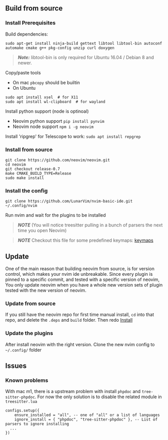 ## Build from source

### Install Prerequisites

Build dependencies:

```
sudo apt-get install ninja-build gettext libtool libtool-bin autoconf automake cmake g++ pkg-config unzip curl doxygen

```

> **_Note:_** libtool-bin is only required for Ubuntu 16.04 / Debian 8 and newer.

Copy/paste tools

- On mac `pbcopy` should be builtin
- On Ubuntu

```
sudo apt install xsel  # for X11
sudo apt install wl-clipboard  # for wayland
```

Install python support (node is optinoal)

- Neovim python support
  `pip install pynvim`
- Neovim node support
  `npm i -g neovim`

Install 'ripgrep' for Telescope to work:
`sudo apt install repgrep`

### Install from source

```
git clone https://github.com/neovim/neovim.git
cd neovim
git checkout release-0.7
make CMAKE_BUILD_TYPE=Release
sudo make install

```

### Install the config

`git clone https://github.com/LunarVim/nvim-basic-ide.git ~/.config/nvim`

Run nvim and wait for the plugins to be installed

> **_NOTE_** (You will notice treesitter pulling in a bunch of parsers the next time you open Neovim)

> **_NOTE_** Checkout this file for some predefined keymaps: [keymaps](https://github.com/LunarVim/nvim-basic-ide/blob/master/lua/user/keymaps.lua)

## Update

One of the main reason that building neovim from source, is for version control, which makes your nvim ide unbreakable.
Since every plugin is pinned to a specific commit, and tested with a specific version of neovim, You only update neovim when you have a whole new version sets of plugin tested with the new version of neovim.

### Update from source

If you still have the neovim repo for first time manual install, `cd` into that repo, and delete the `.deps` and `build` folder.
Then redo [Install](###-install-from-source)

### Update the plugins

After install neovim with the right version. Clone the new nvim config to `~/.config/` folder

## Issues

### Known problems

With mac m1, there is a upstream problem with install `phpdoc` and `tree-sitter-phpdoc`. For now the only solution is to disable the related module in `treesitter.lua`

```
configs.setup({
	ensure_installed = "all", -- one of "all" or a list of languages
	ignore_install = { "phpdoc", "tree-sitter-phpdoc" }, -- List of parsers to ignore installing
  ...
})
```
